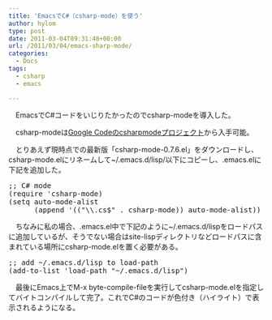 ```yaml
---
title: 'EmacsでC#（csharp-mode）を使う'
author: hylom
type: post
date: 2011-03-04T09:31:48+00:00
url: /2011/03/04/emacs-sharp-mode/
categories:
  - Docs
tags:
  - csharp
  - emacs

---
```

　EmacsでC#コードをいじりたかったのでcsharp-modeを導入した。

　csharp-modeは[Google Codeのcsharpmodeプロジェクト][1]から入手可能。

　とりあえず現時点での最新版「csharp-mode-0.7.6.el」をダウンロードし、csharp-mode.elにリネームして~/.emacs.d/lisp/以下にコピーし、.emacs.elに下記を追加した。

<pre>;; C# mode
(require 'csharp-mode)
(setq auto-mode-alist
      (append '(("\\.cs$" . csharp-mode)) auto-mode-alist))
</pre>

　ちなみに私の場合、.emacs.el中で下記のように~/.emacs.d/lispをロードパスに追加しているが、そうでない場合はsite-lispディレクトリなどロードパスに含まれている場所にcsharp-mode.elを置く必要がある。

<pre>;; add ~/.emacs.d/lisp to load-path
(add-to-list 'load-path "~/.emacs.d/lisp")
</pre>

　最後にEmacs上でM-x byte-compile-fileを実行してcsharp-mode.elを指定してバイトコンパイルして完了。これでC#のコードが色付き（ハイライト）で表示されるようになる。

 [1]: http://code.google.com/p/csharpmode/